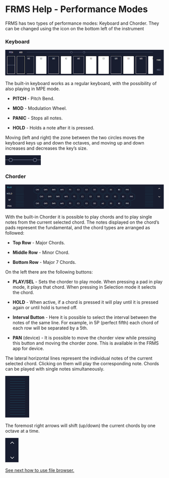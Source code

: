 # FRMS Help - Performance Modes

FRMS has two types of performance modes: Keyboard and Chorder.
They can be changed using the icon on the bottom left of the instrument

### Keyboard

<img src="/frms/images/keyboard.png" style="padding: 0px; bottom-padding: 0px;" alt="FRMS Keyboard" />

The built-in keyboard works as a regular keyboard, with the possibility of also playing in MPE mode.

- **PITCH** - Pitch Bend.

- **MOD** - Modulation Wheel.

- **PANIC** - Stops all notes.

- **HOLD** - Holds a note after it is pressed.

Moving (left and right) the zone between the two circles moves the keyboard keys up and down the octaves, and moving up and down increases and decreases the key’s size.

<img src="/frms/images/keyboard-zoom.png" style="padding: 0px; bottom-padding: 0px;" alt="FRMS Keyboard Zoom" />

### Chorder

<img src="/frms/images/chorder.png" style="padding: 0px; bottom-padding: 0px;" alt="FRMS Chorder" />

With the built-in Chorder it is possible to play chords and to play single notes from the current selected chord.
The notes displayed on the chord’s pads represent the fundamental, and the chord types are arranged as followed:

- **Top Row** - Major Chords.

- **Middle Row** - Minor Chord.

- **Bottom Row** - Major 7 Chords.

On the left there are the following buttons:

- **PLAY/SEL** - Sets the chorder to play mode. When pressing a pad in play mode, it plays that chord. When pressing in Selection mode it selects the chord.

- **HOLD** - When active, if a chord is pressed it will play until it is pressed again or until hold is turned off.

- **Interval Button** - Here it is possible to select the interval between the notes of the same line. For example, in 5P (perfect fifth) each chord of each row will be separated by a 5th.

- **PAN** (device) - It is possible to move the chorder view while pressing this button and moving the chorder zone. This is available in the FRMS app for device.

The lateral horizontal lines represent the individual notes of the current selected chord. Clicking on them will play the corresponding note. Chords can be played with single notes simultaneously.

<img src="/frms/images/strummer.png" style="padding: 0px; bottom-padding: 0px;" alt="FRMS Strummer" />

The foremost right arrows will shift (up/down) the current chords by one octave at a time.

<img src="/frms/images/chorder-octave-icon.png" style="padding: 0px; bottom-padding: 0px;" alt="FRMS Chorder Octave Icon" />

[See next how to use file browser.](file-browser)
